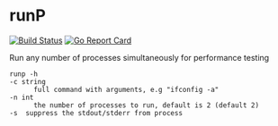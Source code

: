 # runP
[![Build Status](https://travis-ci.org/ksang/runP.svg?branch=master)](https://travis-ci.org/ksang/runP) [![Go Report Card](https://goreportcard.com/badge/github.com/ksang/runP)](https://goreportcard.com/report/github.com/ksang/runP)

Run any number of processes simultaneously for performance testing

    runp -h
    -c string
          full command with arguments, e.g "ifconfig -a"
    -n int
          the number of processes to run, default is 2 (default 2)
    -s	suppress the stdout/stderr from process
